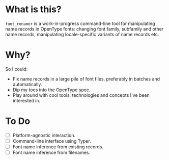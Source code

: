 # What is this?
`font_renamer` is a work-in-progress command-line tool for manipulating name
records in OpenType fonts: changing font family, subfamily and other name
records, manipulating locale-specific variants of name records etc.

# Why?
So I could:
- Fix name records in a large pile of font files, preferably in batches and
  automatically.
- Dip my toes into the OpenType spec.
- Play around with cool tools, technologies and concepts I've been interested
  in.

# To Do
- [ ] Platform-agnostic interaction.
- [ ] Command-line interface using Typer.
- [ ] Font name inference from existing records.
- [ ] Font name inference from filenames.
